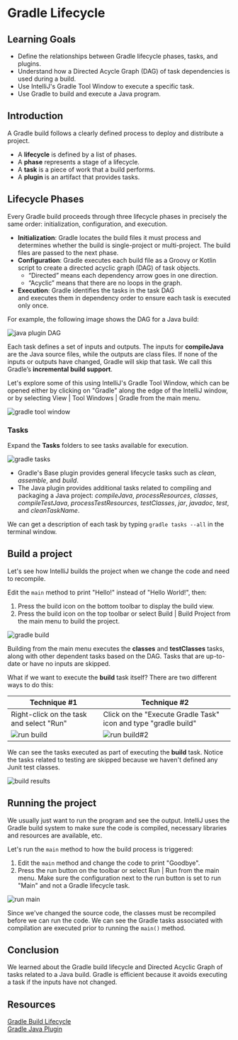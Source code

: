 # Gradle Lifecycle

## Learning Goals

- Define the relationships between Gradle lifecycle phases, tasks, and plugins.
- Understand how a Directed Acycle Graph (DAG) of task dependencies is used during a build.
- Use IntelliJ's Gradle Tool Window to execute a specific task.
- Use Gradle to build and execute a Java program.

## Introduction

A Gradle build follows a clearly defined process to deploy and distribute a project.  

- A **lifecycle** is defined by a list of phases. 
- A **phase** represents a stage of a lifecycle.
- A **task** is a piece of work that a build performs.
- A **plugin** is an artifact that provides tasks.

## Lifecycle Phases

Every Gradle build proceeds through three lifecycle phases
in precisely the same order: initialization, configuration, and execution.

- **Initialization**:  Gradle locates the build files it must process and
  determines whether the build is single-project or multi-project. The build files
  are passed to the next phase.
- **Configuration**: Gradle executes each build file as a Groovy or Kotlin script
  to create a directed acyclic graph (DAG) of task objects.
  - “Directed” means each dependency arrow goes in one direction. 
  - “Acyclic” means that there are no loops in the graph.
- **Execution**: Gradle identifies the tasks in the task DAG  
  and executes them in dependency order to ensure each task is executed only once.

For example, the following image shows the DAG for a Java build:

![java plugin DAG](https://curriculum-content.s3.amazonaws.com/6002/gradle-lifecycle/java-dag.png)

Each task defines a set of inputs and outputs.
The inputs for **compileJava** are the Java source files, while the
outputs are class files. If none of the inputs or outputs
have changed, Gradle will skip that task. 
We call this Gradle’s **incremental build support**.

Let's explore some of this using IntelliJ's Gradle Tool Window,
which can be opened either by clicking on "Gradle" along
the edge of the IntelliJ window, or by selecting View | Tool Windows | Gradle
from the main menu.
  
![gradle tool window](https://curriculum-content.s3.amazonaws.com/6002/gradle-lifecycle/gradletoolwindow.png)

### Tasks

Expand the **Tasks** folders to see tasks available for execution.

![gradle tasks](https://curriculum-content.s3.amazonaws.com/6002/gradle-lifecycle/gradletasks.png)

- Gradle's Base plugin provides general lifecycle tasks such as *clean*,
  *assemble*, and *build*.
- The Java plugin provides additional tasks related to compiling and
  packaging a Java project: *compileJava*, *processResources*, *classes*,
  *compileTestJava*, *processTestResources*, *testClasses*, *jar*, *javadoc*,
  *test*, and *cleanTaskName*.

We can get a description of each task by typing `gradle tasks --all`
in the terminal window.

## Build a project

Let's see how IntelliJ builds the project when we change the code
and need to recompile. 

Edit the `main` method to print "Hello!" instead of "Hello World!", then:

1. Press the build icon on the bottom toolbar to display the build view.
2. Press the build icon on the top toolbar or
   select Build | Build Project from the main menu to build the project.  

![gradle build](https://curriculum-content.s3.amazonaws.com/6002/gradle-lifecycle/gradlebuild2.png)
 
Building from the main menu executes the **classes**
and **testClasses** tasks, along with other dependent tasks
based on the DAG. Tasks that are up-to-date or have no inputs are skipped.

What if we want to execute the **build** task itself?
There are two different ways to do this:

| Technique #1                                                                                  | Technique #2                                                                                     |
|-----------------------------------------------------------------------------------------------|--------------------------------------------------------------------------------------------------|
| Right-click on the task and select "Run"                                                      | Click on the "Execute Gradle Task" icon and type "gradle build"                                  |
| ![run build](https://curriculum-content.s3.amazonaws.com/6002/gradle-lifecycle/runbuild.png)  | ![run build#2](https://curriculum-content.s3.amazonaws.com/6002/gradle-lifecycle/runbuild2.png)  |


We can see the tasks executed as part of executing the **build** task.  Notice
the tasks related to testing are skipped because we haven't defined any Junit
test classes.

![build results](https://curriculum-content.s3.amazonaws.com/6002/gradle-lifecycle/buildresults.png)
## Running the project

We usually just want to run the program and see the output.
IntelliJ uses the Gradle build system to make
sure the code is compiled, necessary libraries and
resources are available, etc.

Let's run the `main` method to how the build process is triggered:

1. Edit the `main` method and change the code to print "Goodbye".  
2. Press the run button on the toolbar or select Run | Run from the main menu.
   Make sure the configuration next to the run button is set to
   run "Main" and not a Gradle lifecycle task.

![run main](https://curriculum-content.s3.amazonaws.com/6002/gradle-lifecycle/runmain.png)

Since we've changed the source code, the classes must be recompiled
before we can run the code. We can see the Gradle tasks associated
with compilation are executed prior to running the `main()` method.


## Conclusion

We learned about the Gradle build lifecycle and Directed Acyclic
Graph of tasks related to a Java build.  Gradle is efficient because
it avoids executing a task if the inputs have not changed.

## Resources

[Gradle Build Lifecycle](https://docs.gradle.org/current/userguide/build_lifecycle.html)    
[Gradle Java Plugin](https://docs.gradle.org/current/userguide/java_plugin.html)    

